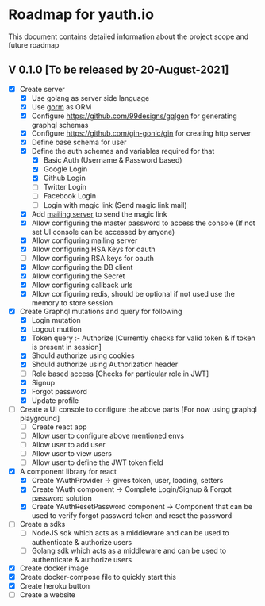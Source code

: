 # Roadmap for yauth.io

This document contains detailed information about the project scope and future roadmap

## V 0.1.0 [To be released by 20-August-2021]

- [x] Create server
  - [x] Use golang as server side language
  - [x] Use [gorm](https://github.com/go-gorm/gorm) as ORM
  - [x] Configure https://github.com/99designs/gqlgen for generating graphql schemas
  - [x] Configure https://github.com/gin-gonic/gin for creating http server
  - [x] Define base schema for user
  - [x] Define the auth schemes and variables required for that
     - [x] Basic Auth (Username & Password based)
     - [x] Google Login
     - [x] Github Login
     - [ ] Twitter Login
     - [ ] Facebook Login
     - [ ] Login with magic link (Send magic link mail)
  - [x] Add [mailing server](https://github.com/emersion/go-smtp) to send the magic link
  - [x] Allow configuring the master password to access the console (If not set UI console can be accessed by anyone)
  - [x] Allow configuring mailing server
  - [x] Allow configuring HSA Keys for oauth
  - [ ] Allow configuring RSA keys for oauth
  - [x] Allow configuring the DB client
  - [x] Allow configuring the Secret
  - [x] Allow configuring callback urls
  - [x] Allow configuring redis, should be optional if not used use the memory to store session
- [x] Create Graphql mutations and query for following
   - [x] Login mutation
   - [x] Logout muttion
   - [x] Token query :- Authorize [Currently checks for valid token & if token is present in session]
   - [x] Should authorize using cookies
   - [x] Should authorize using Authorization header
   - [ ] Role based access [Checks for particular role in JWT]
   - [x] Signup
   - [x] Forgot password
   - [x] Update profile
- [ ] Create a UI console to configure the above parts [For now using graphql playground]
   - [ ] Create react app
   - [ ] Allow user to configure above mentioned envs
   - [ ] Allow user to add user
   - [ ] Allow user to view users
   - [ ] Allow user to define the JWT token field
- [x] A component library for react
    - [x] Create YAuthProvider -> gives token, user, loading, setters
    - [x] Create YAuth component -> Complete Login/Signup & Forgot password solution
    - [x] Create YAuthResetPassword component -> Component that can be used to verify forgot password token and reset the password
- [ ] Create a sdks
  - [ ] NodeJS sdk which acts as a middleware and can be used to authenticate & authorize users
  - [ ] Golang sdk which acts as a middleware and can be used to authenticate & authorize users
- [x] Create docker image
- [x] Create docker-compose file to quickly start this
- [x] Create heroku button
- [ ] Create a website
